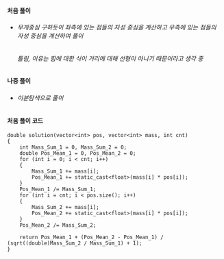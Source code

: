 #### 처음 풀이
  - ###### 무게중심 구하듯이 좌측에 있는 점들의 자성 중심을 계산하고 우측에 있는 점들의 자성 중심을 계산하여 풀이
    ###### 틀림, 이유는 힘에 대한 식이 거리에 대해 선형이 아니기 때문이라고 생각 중
    
#### 나중 풀이
  - ###### 이분탐색으로 풀이

#### 처음 풀이 코드
```
double solution(vector<int> pos, vector<int> mass, int cnt)
{
	int Mass_Sum_1 = 0, Mass_Sum_2 = 0;
	double Pos_Mean_1 = 0, Pos_Mean_2 = 0;
	for (int i = 0; i < cnt; i++)
	{
		Mass_Sum_1 += mass[i];
		Pos_Mean_1 += static_cast<float>(mass[i] * pos[i]);
	}
	Pos_Mean_1 /= Mass_Sum_1;
	for (int i = cnt; i < pos.size(); i++)
	{
		Mass_Sum_2 += mass[i];
		Pos_Mean_2 += static_cast<float>(mass[i] * pos[i]);
	}
	Pos_Mean_2 /= Mass_Sum_2;
	
	return Pos_Mean_1 + (Pos_Mean_2 - Pos_Mean_1) / (sqrt((double)Mass_Sum_2 / Mass_Sum_1) + 1);
}
```
